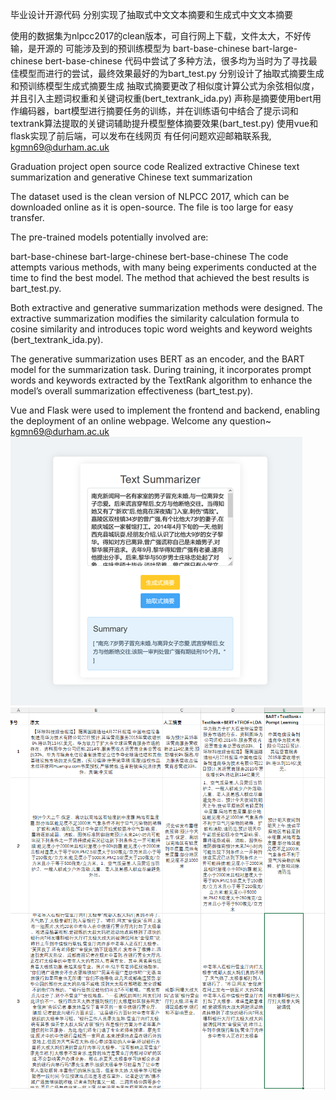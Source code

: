 毕业设计开源代码
分别实现了抽取式中文文本摘要和生成式中文文本摘要

使用的数据集为nlpcc2017的clean版本，可自行网上下载，文件太大，不好传输，是开源的
可能涉及到的预训练模型为
bart-base-chinese
bart-large-chinese
bert-base-chinese
代码中尝试了多种方法，很多均为当时为了寻找最佳模型而进行的尝试，最终效果最好的为bart_test.py
分别设计了抽取式摘要生成和预训练模型生成式摘要生成
抽取式摘要更改了相似度计算公式为余弦相似度，并且引入主题词权重和关键词权重(bert_textrank_ida.py)
声称是摘要使用bert用作编码器，bart模型进行摘要任务的训练，并在训练语句中结合了提示词和textrank算法提取的关键词辅助提升模型整体摘要效果(bart_test.py)
使用vue和flask实现了前后端，可以发布在线网页
有任何问题欢迎邮箱联系我, kgmn69@durham.ac.uk

Graduation project open source code
Realized extractive Chinese text summarization and generative Chinese text summarization

The dataset used is the clean version of NLPCC 2017, which can be downloaded online as it is open-source. The file is too large for easy transfer.

The pre-trained models potentially involved are:

bart-base-chinese
bart-large-chinese
bert-base-chinese
The code attempts various methods, with many being experiments conducted at the time to find the best model. The method that achieved the best results is bart_test.py.

Both extractive and generative summarization methods were designed. The extractive summarization modifies the similarity calculation formula to cosine similarity and introduces topic word weights and keyword weights (bert_textrank_ida.py).

The generative summarization uses BERT as an encoder, and the BART model for the summarization task. During training, it incorporates prompt words and keywords extracted by the TextRank algorithm to enhance the model’s overall summarization effectiveness (bart_test.py).

Vue and Flask were used to implement the frontend and backend, enabling the deployment of an online webpage.
Welcome any question~ kgmn69@durham.ac.uk
![Project Screenshot](show_web.png)
![Project Screenshot](examples.png)
